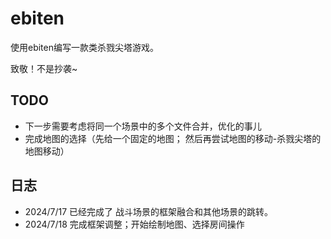 # ebiten
使用ebiten编写一款类杀戮尖塔游戏。

致敬！不是抄袭~

## TODO
- 下一步需要考虑将同一个场景中的多个文件合并，优化的事儿
- 完成地图的选择（先给一个固定的地图； 然后再尝试地图的移动-杀戮尖塔的地图移动）



## 日志
- 2024/7/17 已经完成了 战斗场景的框架融合和其他场景的跳转。
- 2024/7/18 完成框架调整；开始绘制地图、选择房间操作
